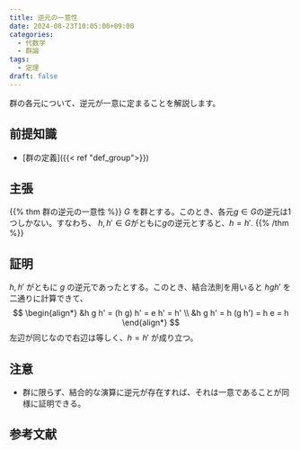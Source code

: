 ```yaml
---
title: 逆元の一意性
date: 2024-08-23T10:05:00+09:00
categories:
  - 代数学
  - 群論
tags:
  - 定理
draft: false
---
```


群の各元について、逆元が一意に定まることを解説します。

<!--more-->

## 前提知識

- [群の定義]({{< ref "def_group">}})

## 主張

{{% thm 群の逆元の一意性 %}}
$G$ を群とする。このとき、各元$g \in G$の逆元は1つしかない。すなわち、
$h, h' \in G$がともに$g$の逆元とすると、$h= h'.$
{{% /thm %}}

## 証明

$h, h'$ がともに $g$ の逆元であったとする。このとき、結合法則を用いると $hgh'$ を二通りに計算できて、
$$
\begin{align*}
  &h g h' = (h g) h' = e h' = h' \\
  &h g h' = h (g h') = h e = h
\end{align*}
$$
左辺が同じなので右辺は等しく、$h = h'$ が成り立つ。

## 注意

- 群に限らず、結合的な演算に逆元が存在すれば、それは一意であることが同様に証明できる。

## 参考文献
